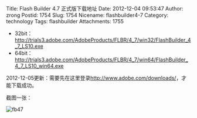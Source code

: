 Title: Flash Builder 4.7 正式版下载地址
Date: 2012-12-04 09:53:47
Author: zrong
Postid: 1754
Slug: 1754
Nicename: flashbuilder4-7
Category: technology
Tags: flashbuilder
Attachments: 1755

-   32bit：<http://trials3.adobe.com/AdobeProducts/FLBR/4_7/win32/FlashBuilder_4_7_LS10.exe>
-   64bit：<http://trials3.adobe.com/AdobeProducts/FLBR/4_7/win64/FlashBuilder_4_7_LS10_win64.exe>

2012-12-05更新：需要先在这里登录<http://www.adobe.com/downloads/>，才能下载成功。<!--more-->

截图一张：

![](/wp-content/uploads/2012/12/fb47.png "fb47")

